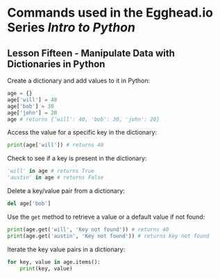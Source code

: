 # Commands used in the Egghead.io Series *Intro to Python*
## Lesson Fifteen - Manipulate Data with Dictionaries in Python

Create a dictionary and add values to it in Python:

```python
age = {}
age['will'] = 40
age['bob'] = 30
age['john'] = 20
age # returns {'will': 40, 'bob': 30, 'john': 20}
```

Access the value for a specific key in the dictionary:

```python
print(age['will']) # returns 40
```

Check to see if a key is present in the dictionary:

```python
'will' in age # returns True
'austin' in age # returns False
```

Delete a key/value pair from a dictionary:

```python
del age['bob']
```

Use the `get` method to retrieve a value or a default value if not found:

```python
print(age.get('will', 'Key not found')) # returns 40
print(age.get('austin', 'Key not found')) # returns Key not found
```

Iterate the key value pairs in a dictionary:

```python
for key, value in age.items():
    print(key, value)
```